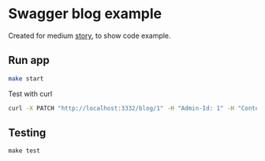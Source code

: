 # Swagger blog example

Created for medium [story](https://medium.com/@romanyx90/handling-json-null-or-missing-values-with-go-swagger-4d7f37a2a7ca), to show code example.

## Run app

```bash
make start
```

Test with curl

```bash
curl -X PATCH "http://localhost:3332/blog/1" -H "Admin-Id: 1" -H "Content-Type: application/json" -d "{ \"title\": \"Example title\", \"markdown\": \"Example body\" }"
```

## Testing

```
make test
```
